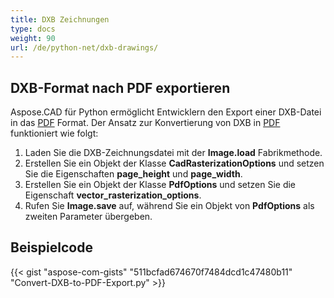```yaml
---
title: DXB Zeichnungen
type: docs
weight: 90
url: /de/python-net/dxb-drawings/
---
```


## **DXB-Format nach PDF exportieren**

Aspose.CAD für Python ermöglicht Entwicklern den Export einer DXB-Datei in das [PDF](https://docs.fileformat.com/pdf/) Format. Der Ansatz zur Konvertierung von DXB in [PDF](https://docs.fileformat.com/pdf/) funktioniert wie folgt:

1. Laden Sie die DXB-Zeichnungsdatei mit der **Image.load** Fabrikmethode.
1. Erstellen Sie ein Objekt der Klasse **CadRasterizationOptions** und setzen Sie die Eigenschaften **page_height** und **page_width**.
1. Erstellen Sie ein Objekt der Klasse **PdfOptions** und setzen Sie die Eigenschaft **vector_rasterization_options**.
1. Rufen Sie **Image.save** auf, während Sie ein Objekt von **PdfOptions** als zweiten Parameter übergeben.

## Beispielcode

{{< gist "aspose-com-gists" "511bcfad674670f7484dcd1c47480b11" "Convert-DXB-to-PDF-Export.py" >}}
